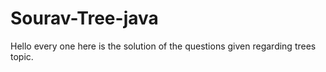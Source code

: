 # Sourav-Tree-java
Hello every one here is the solution of the questions given regarding trees topic. 
